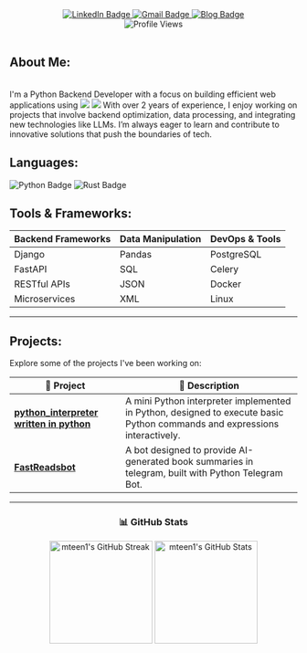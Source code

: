 <div align="center">
  <div id="badges">
    <a href="https://www.linkedin.com/in/matin-moharami/">
      <img src="https://img.shields.io/badge/LinkedIn-blue?style=for-the-badge&logo=linkedin&logoColor=white" alt="LinkedIn Badge"/>
    </a>
    <a href="mailto:m.moharami@iau.ir">
      <img src="https://img.shields.io/badge/Email-Contact?style=for-the-badge&logo=gmail&logoColor=white" alt="Gmail Badge"/>
    </a>
<!--     <a href="https://t.me/mteen1">
      <img src="https://img.shields.io/badge/Telegram-blue?style=for-the-badge&logo=telegram&logoColor=white" alt="Telegram Badge"/>
    </a> -->
        <a href="https://mteen.ir">
      <img src="https://img.shields.io/badge/Blog-grey?style=for-the-badge&logo=blogger&logoColor=red" alt="Blog Badge"/>
    </a>
  </div>
  <img src="https://komarev.com/ghpvc/?username=mteen1&style=for-the-badge&color=blueviolet" alt="Profile Views"/>
  
</div>

<br />

<h2> About Me:</h2>
<br>
I'm a Python Backend Developer with a focus on building efficient web applications using <img src="https://img.shields.io/badge/Django-%23092E20"> <img src="https://img.shields.io/badge/FastAPI-005571"> With over 2 years of experience, I enjoy working on projects that involve backend optimization, data processing, and integrating new technologies like LLMs. I’m always eager to learn and contribute to innovative solutions that push the boundaries of tech.

## Languages:

<div>
  <img src="https://img.shields.io/badge/Python-3776AB?style=for-the-badge&logo=python&logoColor=yellow" alt="Python Badge"/> 
  <img src="https://img.shields.io/badge/Rust-000000?style=for-the-badge&logo=rust&logoColor=red" alt="Rust Badge"/>
</div>

## Tools & Frameworks:

| **Backend Frameworks** | **Data Manipulation** | **DevOps & Tools** |
|-------------------------|-----------------------|---------------------|
| Django                  | Pandas                | PostgreSQL          |
| FastAPI                 | SQL                   | Celery              |
| RESTful APIs            | JSON                  | Docker              |
| Microservices           | XML                   | Linux               |

<hr>

## Projects:

Explore some of the projects I've been working on:

| 🎯 Project | 📖 Description |
|------------|----------------|
|**[python_interpreter written in python](https://github.com/mteen1/mini_py_interpreter)** | A mini Python interpreter implemented in Python, designed to execute basic Python commands and expressions interactively.|
| **[FastReadsbot](https://github.com/mteen1/FastReadsbot)** | A bot designed to provide AI-generated book summaries in telegram, built with Python Telegram Bot. |

<!--|| **[Async Task Manager](https://github.com/mteen1/AsyncTaskManager)** | A Celery-powered task manager for handling asynchronous jobs with Django. | -->

<hr>

<div align="center">
  <h3>📊 GitHub Stats</h3>
  <p>
    <img src="https://github-readme-streak-stats.herokuapp.com/?user=mteen1&theme=dark&hide_border=false" alt="mteen1's GitHub Streak" height="180">
    <img src="https://github-profile-summary-cards.vercel.app/api/cards/profile-details?username=mteen1&theme=github_dark" alt="mteen1's GitHub Stats" height="180">
  </p>
</div>
